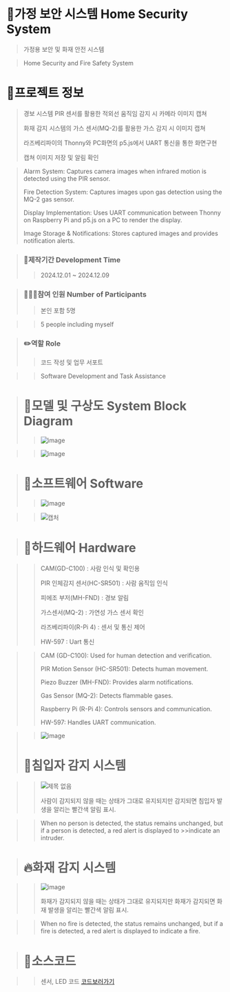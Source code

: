 # 🏡가정 보안 시스템 Home Security System
>
> 가정용 보안 및 화재 안전 시스템



> Home Security and Fire Safety System
>
# 📄프로젝트 정보
>
> 경보 시스템 PIR 센서를 활용한 적외선 움직임 감지 시 카메라 이미지 캡쳐
>
> 화재 감지 시스템의 가스 센서(MQ-2)를 활용한 가스 감지 시 이미지 캡쳐
>
> 라즈베리파이의 Thonny와 PC화면의 p5.js에서 UART 통신을 통한 화면구현
>
> 캡쳐 이미지 저장 및 알림 확인




> Alarm System: Captures camera images when infrared motion is detected using the PIR sensor.
> 
> Fire Detection System: Captures images upon gas detection using the MQ-2 gas sensor.
> 
> Display Implementation: Uses UART communication between Thonny on Raspberry Pi and p5.js on a PC to render the display.
> 
> Image Storage & Notifications: Stores captured images and provides notification alerts.



> ### 📅제작기간 Development Time
>
>>2024.12.01 ~ 2024.12.09


> ### 🧑‍🤝‍🧑참여 인원 Number of Participants
>
>> 본인 포함 5명



>> 5 people including myself


> ### ✏️역할 Role
>
>> 코드 작성 및 업무 서포트



>>Software Development and Task Assistance

> # 🔀모델 및 구상도 System Block Diagram
>
>> ![image](https://github.com/user-attachments/assets/e3dca081-d317-4456-8b60-17dcf7bda263)

>
>> ![image](https://github.com/user-attachments/assets/18fcc6e7-0807-4dc0-a95b-f7232e677d78)




> # 🔡소프트웨어 Software
>> ![image](https://github.com/user-attachments/assets/d4f92356-480e-4d7f-9a55-a3bedadfed33)

>> ![캡처](https://github.com/user-attachments/assets/06878f02-ab06-46c3-bfd2-67ec935dbd87)


> # 🔌하드웨어 Hardware

>> CAM(GD-C100) : 사람 인식 및 확인용
>> 
>> PIR 인체감지 센서(HC-SR501) : 사람 움직임 인식
>> 
>> 피에조 부저(MH-FND) : 경보 알림
>> 
>> 가스센서(MQ-2) : 가연성 가스 센서 확인
>> 
>> 라즈베리파이(R-Pi 4) : 센서 및 통신 제어
>> 
>> HW-597 : Uart 통신



>> CAM (GD-C100): Used for human detection and verification.
>> 
>> PIR Motion Sensor (HC-SR501): Detects human movement.
>> 
>> Piezo Buzzer (MH-FND): Provides alarm notifications.
>> 
>> Gas Sensor (MQ-2): Detects flammable gases.
>> 
>> Raspberry Pi (R-Pi 4): Controls sensors and communication.
>> 
>> HW-597: Handles UART communication.

>> ![image](https://github.com/user-attachments/assets/f158ad70-c17a-4114-bf32-12cada1f8311)
>>
>> 
> # 👮침입자 감지 시스템

>>![제목 없음](https://github.com/user-attachments/assets/692f6601-86ac-4311-b07f-be7b01826baa)
>>
>> 사람이 감지되지 않을 때는 상태가 그대로 유지되지만 감지되면 침입자 발생을 알리는 빨간색 알림 표시.

>>When no person is detected, the status remains unchanged, but if a person is detected, a red alert is displayed to >>indicate an intruder.
>>
>>

> # 🔥화재 감지 시스템

>> ![image](https://github.com/user-attachments/assets/cb4d83c1-c001-48f9-ab4c-963405b9ba86)
>> 
>> 화재가 감지되지 않을 때는 상태가 그대로 유지되지만 화재가 감지되면 화재 발생을 알리는 빨간색 알림 표시.

>> When no fire is detected, the status remains unchanged, but if a fire is detected, a red alert is displayed to indicate a fire.

># 🔑소스코드

>>센서, LED 코드 [코드보러가기]([https://github.com/kimphysicsman/mylittlebeer/blob/master/recommend/functions.py#L28](https://github.com/rbals5847/HomeSecuritySystem.github.io/blob/main/prj/projact.py))


























